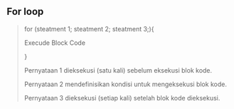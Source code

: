 ## For loop

> for (steatment 1; steatment 2; steatment 3;){
> 
> Execude Block Code
> 
> }
> 
> Pernyataan 1 dieksekusi (satu kali) sebelum eksekusi blok kode.
> 
> Pernyataan 2 mendefinisikan kondisi untuk mengeksekusi blok kode.
> 
> Pernyataan 3 dieksekusi (setiap kali) setelah blok kode dieksekusi.

